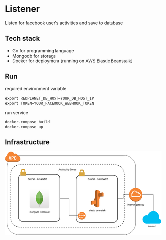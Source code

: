 # Listener    
 Listen for facebook user's activities and save to database    
    
## Tech stack 
- Go for programming language    
- Mongodb for storage  
- Docker for deployment (running on AWS Elastic Beanstalk)  
  
## Run
required environment variable

    export REDPLANET_DB_HOST=YOUR_DB_HOST_IP
    export TOKEN=YOUR_FACEBOOK_WEBHOOK_TOKEN

run service 

    docker-compose build
    docker-compose up

## Infrastructure

![enter image description here](https://github.com/tsongpon/listener/blob/master/diagram/infra.png?raw=true)
